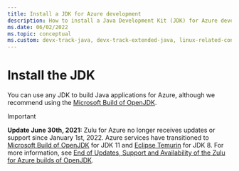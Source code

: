 ```yaml
---
title: Install a JDK for Azure development
description: How to install a Java Development Kit (JDK) for Azure development with Windows, Linux, and Mac.
ms.date: 06/02/2022
ms.topic: conceptual
ms.custom: devx-track-java, devx-track-extended-java, linux-related-content
---
```


# Install the JDK

You can use any JDK to build Java applications for Azure, although we recommend using the [Microsoft Build of OpenJDK](/java/openjdk/install).

> [!IMPORTANT]
> **Update June 30th, 2021:** Zulu for Azure no longer receives updates or support since January 1st, 2022. Azure services have transitioned to [Microsoft Build of OpenJDK](/java/openjdk/install) for JDK 11 and [Eclipse Temurin](https://adoptium.net/releases.html?variant=openjdk8&jvmVariant=hotspot) for JDK 8. For more information, see [End of Updates, Support and Availability of the Zulu for Azure builds of OpenJDK](https://devblogs.microsoft.com/java/end-of-updates-support-and-availability-of-zulu-for-azure/).
